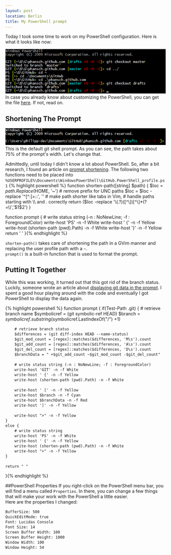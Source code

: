 ```yaml
---
layout: post
location: Berlin
title: My PowerShell prompt
---
```


Today I took some time to work on my PowerShell configuration. Here is what it looks like now:

![My GitHub Shell](/assets/images/posts/2012-10-01-my-powershell-prompt/my-github-shell.png)  
In case you already know about customizing the PowerShell, you can get the file [here](https://gist.github.com/3813881). If not, read on.

## Shortening The Prompt

![Long Paths](/assets/images/posts/2012-10-01-my-powershell-prompt/long-paths.png)
This is the default git shell prompt. As you can see, the path takes about 75% of the prompt's width. Let's change that.

Admittedly, until today I didn't know a lot about PowerShell. So, after a bit research, I found an article on [prompt shortening](http://winterdom.com/powershell/2008/08/13/mypowershellprompt.html). The following two functions need to be placed into `%USERPROFILE%\Documents\WindowsPowerShell\GitHub.PowerShell_profile.ps1`
{% highlight powershell %}
function shorten-path([string] $path) { 
	$loc = $path.Replace($HOME, '~') 
	# remove prefix for UNC paths 
	$loc = $loc -replace '^[^:]+::', '' 
	# make path shorter like tabs in Vim, 
	# handle paths starting with \\ and . correctly 
	return ($loc -replace '\\(\.?)([^\\])[^\\]*(?=\\)','\$1$2') 
}

function prompt { 
	# write status string (-n : NoNewLine; -f : ForegroundColor)
	write-host 'PS' -n -f White
	write-host ' {' -n -f Yellow
	write-host (shorten-path (pwd).Path) -n -f White
	write-host '}' -n -f Yellow
	return ' ' 
}{% endhighlight %}

`shorten-path()` takes care of shortening the path in a GVim manner and replacing the user profile path with a `~`.  
`prompt()` is a built-in function that is used to format the prompt.  

## Putting It Together

While this was working, it turned out that this got rid of the branch status. Luckily, someone wrote an article about [displaying git data in the prompt](http://tiredblogger.wordpress.com/2009/08/21/using-git-and-everything-else-through-powershell/). 
I spent a good hour playing around with the code and eventually I got PowerShell to display the data again.

{% highlight powershell %}
function prompt {
    if(Test-Path .git) {
        # retrieve branch name
        $symbolicref = (git symbolic-ref HEAD)
        $branch = $symbolicref.substring($symbolicref.LastIndexOf("/") +1)

        # retrieve branch status
        $differences = (git diff-index HEAD --name-status)
        $git_mod_count = [regex]::matches($differences, 'M\s').count
        $git_add_count = [regex]::matches($differences, 'A\s').count
        $git_del_count = [regex]::matches($differences, 'D\s').count
        $branchData = " +$git_add_count ~$git_mod_count -$git_del_count"

        # write status string (-n : NoNewLine; -f : ForegroundColor)
        write-host 'GIT' -n -f White
        write-host ' {' -n -f Yellow
        write-host (shorten-path (pwd).Path) -n -f White
        
        write-host ' [' -n -f Yellow
        write-host $branch -n -f Cyan
        write-host $branchData -n -f Red
        write-host ']' -n -f Yellow
        
        write-host ">" -n -f Yellow
    }
    else {
        # write status string
        write-host 'PS' -n -f White
        write-host ' {' -n -f Yellow
        write-host (shorten-path (pwd).Path) -n -f White
        write-host ">" -n -f Yellow
    }

    return " "
}{% endhighlight %}


##PowerShell Properties
If you right-click on the PowerShell menu bar, you will find a menu called `Properties`. In there, you can change a few things that will make your work with the PowerShell a little easier.  
Here are the properties I changed:

	BufferSize: 500
	QuickEditMode: true
	Font: Lucidas Console
	Font Size: 14
	Screen Buffer Width: 100
	Screen Buffer Height: 1000
	Window Width: 100
	Window Height: 54
